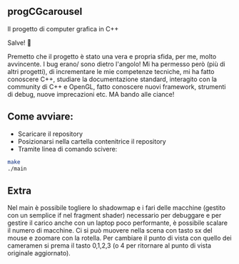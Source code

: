 ## progCGcarousel
Il progetto di computer grafica in C++

Salve! 👾

Premetto che il progetto è stato una vera e propria sfida, per me, molto avvincente. I bug erano/ sono dietro l'angolo! Mi ha permesso però (più di altri progetti), di incrementare le mie competenze tecniche, mi ha fatto conoscere C++, studiare la documentazione standard, interagito con la community di C++ e OpenGL, fatto conoscere nuovi framework, strumenti di debug, nuove imprecazioni etc. MA bando alle ciance!

## Come avviare:

 - Scaricare il repository
 - Posizionarsi nella cartella contenitrice il repository
 - Tramite linea di comando scivere:
```sh
make
./main
```
## Extra
Nel main è possibile togliere lo shadowmap e i fari delle macchine (gestito con un semplice if nel fragment shader) necessario per debuggare e per gestire il carico anche con un laptop poco performante, è possibile scalare il numero di macchine. 
Ci si può muovere nella scena con tasto sx del mouse e zoomare con la rotella. 
Per cambiare il punto di vista con quello dei cameramen si prema il tasto 0,1,2,3 (o 4 per ritornare al punto di vista originale aggiornato).

